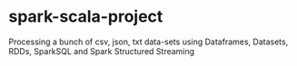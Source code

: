 # spark-scala-project

Processing a bunch of csv, json, txt data-sets using Dataframes, Datasets, RDDs, SparkSQL and Spark Structured Streaming
